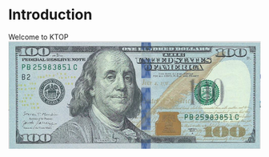 # Introduction
Welcome to KTOP
<img src="https://github.com/KTOPSOFT/Introduction/blob/main/money.JPG"  align="Money" />
